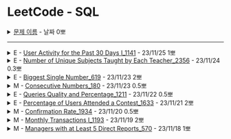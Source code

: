 # LeetCode - SQL


<details>
<summary><a href="">문제 이름</a> - 날짜 0뽀</summary>
<div markdown="1">
<ul>
<li><a href="https://leetcode.com/studyplan/top-sql-50/">- [문제 링크]()</a></li>
<li>- 문제 핵심</li>
<li>- 새로 알게된 것</li>
<li>- 궁금한 / 보충이 필요한 부분</li>
<li>- 하고 싶은 말</li>
<li><a href="">- [노션 링크]()</a></li>
</ul>
</div>
</details>

-----


<details>
<summary>E - <a href="1141_UserActivityForThePast30DaysI.sql">User Activity for the Past 30 Days I_1141</a> - 23/11/25 1뽀</summary>
<div markdown="1">
<ul>
<li><a href="https://leetcode.com/problems/user-activity-for-the-past-30-days-i/">문제 링크</a></li>
<li>문제 핵심<ul>
<li>날짜를 기준으로 30일 전 구하고, unique한 값 추출하기<ul>
<li>DATEDIFF 사용해 날짜 조건 계산</li>
</ul>
</li>
</ul>
</li>
<li>새로 알게된 것<ul>
<li>date_sub( ‘2019-07-27’ ,interval 30 day)</li>
<li>BETWEEN DATE(&#39;2019-07-27&#39;) - INTERVAL 29 DAY AND DATE(&#39;2019-07-27&#39;)</li>
<li>subdate(&#39;2019-07-27&#39;, 29)</li>
</ul>
</li>
<li>궁금한 / 보충이 필요한 부분<ul>
<li>date_sub, INTERVAL, subdate 사용법</li>
</ul>
</li>
<li>하고 싶은 말<ul>
<li>.</li>
</ul>
</li>
<li><a href="https://hannanana.notion.site/User-Activity-for-the-Past-30-Days-I_1141-6b555941c2ea4bb79ed29053d720da48?pvs=4">노션 링크</a></li>
</ul>
</div>
</details>


<details>
<summary>E - <a href="2356_NumberOfUniqueSubjectsTaughtByEachTeacher.sql">Number of Unique Subjects Taught by Each Teacher_2356</a> - 23/11/24 0.3뽀</summary>
<div markdown="1">
<ul>
<li><a href="https://leetcode.com/problems/number-of-unique-subjects-taught-by-each-teacher/">문제 링크</a></li>
<li>문제 핵심 <ul>
<li>unique 개수 세기<ul>
<li>unique는 DISTINCT!!!!! </li>
</ul>
</li>
</ul>
</li>
</ul>
</div>
</details>


<details>
<summary>E - <a href="619_Biggest%20Single%20Number.sql">Biggest Single Number_619</a> - 23/11/23 2뽀</summary>
<div markdown="1">
<ul>
<li><a href="https://leetcode.com/problems/biggest-single-number/">문제 링크</a></li>
<li>문제 핵심<ul>
<li>빈 필드 NULL로 처리하기<ul>
<li>기본 출력할 null을 insert하는 것처럼 UNION ALL로 합치기</li>
<li>좋은 풀이: 서브쿼리 이용해 추출한 테이블에서 max 함수 사용</li>
</ul>
</li>
</ul>
</li>
<li>새로 알게된 것<ul>
<li>max() 는 대상의 데이터가 없으면 null 값을 반환</li>
</ul>
</li>
<li>궁금한 / 보충이 필요한 부분<ul>
<li>왜 서브쿼리를 이용해야 하는 건지? 값을 선택하지 않은 걸 지칭하는 말은? 이것과 null에 대해서 모르겠음..!</li>
<li>그냥 max할 때는 조건으로 걸러져 아무것도 출력되지 않는데, 그걸 서브쿼리로 이용하면 null이 출력된다니. WHY.</li>
<li>In mysql the select statement return null by default so when you give that query inside an another select statement it display null when the subquery has no output </li>
</ul>
</li>
<li>하고 싶은 말<ul>
<li>어렵다… 이런 것들을 더 배우고 싶다. 허허. 영민님이랑 범석님이랑 열심히 생각했지만 어렵다~.~</li>
</ul>
</li>
<li><a href="https://hannanana.notion.site/Biggest-Single-Number_619-c1b291984e3844c18d2637ad6c8f0911?pvs=4">노션 링크</a></li>
</ul>
</div>
</details>

<details>
<summary>M - <a href="">Consecutive Numbers_180</a> - 23/11/23 0.5뽀</summary>
<div markdown="1">
<ul>
<li><a href="https://leetcode.com/problems/consecutive-numbers/">문제 링크</a></li>
<li>문제 핵심<ul>
<li>원하는 만큼 SELF JOIN / where in ()<ul>
<li>id는 PK니까 +1씩 하면서 JOIN</li>
</ul>
</li>
</ul>
</li>
<li>궁금한 / 보충이 필요한 부분<ul>
<li>with cte as (), lead() over()</li>
</ul>
</li>
<li>하고 싶은 말<ul>
<li>영민님, 범석님이랑&gt;&lt; 후딱후딱~</li>
</ul>
</li>
<li><a href="https://hannanana.notion.site/Consecutive-Numbers_180-46c061cec0d7484aa882aebbed4f887b?pvs=4">노션 링크</a></li>
</ul>
</div>
</details>


<details>
<summary>E - <a href="1211_QueriesQualityAndPercentage.sql">Queries Quality and Percentage_1211</a> - 23/11/22 0.5뽀</summary>
<div markdown="1">
<ul>
<li><a href="https://leetcode.com/problems/queries-quality-and-percentage/">문제 링크</a></li>
<li>문제 핵심<ul>
<li>평균 구하기<ul>
<li>SUM에서 조건문으로 1, 0 반환해서 해당하는 조건 계산하기</li>
</ul>
</li>
</ul>
</li>
<li>궁금한 / 보충이 필요한 부분<ul>
<li>AVG 사용하기!!!!!!!! </li>
<li>AVG 동작 과정?</li>
</ul>
</li>
<li>하고 싶은 말<ul>
<li>배운 걸 잘 활용하자! 다음에 AVG 활용해야지!</li>
<li>와! 영민님 정빈님이랑 같이 풀었다! ㅎㅅㅎ 좋았다! 야호!</li>
</ul>
</li>
<li><a href="https://hannanana.notion.site/Queries-Quality-and-Percentage_1211-50151ce588cb40308375362494853db5?pvs=4">노션 링크</a></li>
</ul>
</div>
</details>


<details>
<summary>E - <a href="1633_PercentageOfUsersAttendedAContest.sql">Percentage of Users Attended a Contest_1633</a> - 23/11/21 2뽀</summary>
<div markdown="1">
<ul>
<li><a href="https://leetcode.com/problems/percentage-of-users-attended-a-contest/?envType=study-plan-v2&amp;envId=top-sql-50">문제 링크</a></li>
<li>문제 핵심<ul>
<li>평균 구하기 - total 구하는 테이블과 분자 구하는 테이블이 다른 상황<ul>
<li>LEFT JOIN으로 u.user_id 별 같은 것만 붙이고, 나머지 null로 전체와 등록한 것 세기 → NULL로 붙지 않아 실패</li>
<li>total 값 한 개니까 카타시안 곱으로 JOIN해 total 구하고 count로 세기 → 정답</li>
</ul>
</li>
</ul>
</li>
<li>새로 알게된 것<ul>
<li>COUNT(DISTINCT u.user_id)도 모든 u.user_id가 아님, group by를 contest로 했기 때문에</li>
<li>SELECT 절에서 subquery 사용해 total 구해서 계산해도 됨.</li>
<li>마찬가지로 FROM에서 JOIN, 이때 메인 쿼리에서 Users를 다시 JOIN할 필요 없음!!</li>
</ul>
</li>
<li>궁금한 / 보충이 필요한 부분<ul>
<li>왜 LEFT JOIN 시 각 users_id에 register가 null로 붙는 게 안 되지? 이러고 싶으면 어떻게 해야 하지? 안 된 이유랑 되게 할 방법</li>
</ul>
</li>
<li>하고 싶은 말<ul>
<li>조건에 맞는 집계 함수 사용하고, total 구하는 게 생각보다 정말 어렵다…</li>
<li>혼자서도 열심히! 풀었다! 정리도 해냈다!</li>
</ul>
</li>
<li><a href="https://hannanana.notion.site/Percentage-of-Users-Attended-a-Contest_1633-9a1fbd37da524b4685951e6b22b5cd90?pvs=4">노션 링크</a></li>
</ul>
</div>
</details>



<details>
<summary>M - <a href="1934_ConfirmationRate.sql">Confirmation Rate_1934</a> - 23/11/20 0.5뽀</summary>
<div markdown="1">
<ul>
<li><a href="https://leetcode.com/problems/confirmation-rate/">문제 링크</a></li>
<li>문제 핵심<ul>
<li>GROUP BY 조건 외의 조건으로 집계 함수 사용 및 그 안에서 NULL 처리<ul>
<li>NULL인 id 값이 있기 때문에 기준 테이블에 left join</li>
<li>SUM(조건문) 으로 조건에 맞는 행 count, null인 경우 sum도 null이기 때문에 ifnull로 처리</li>
<li>전체 count는 COUNT(조건문), null은 전체 null이라 count(*)도 같음</li>
</ul>
</li>
</ul>
</li>
<li>새로 알게된 것<ul>
<li>avg (해당하는 조건이면 1, 아니면 0 반환) (IF / CASE WHEN 사용)→ COUNT(해당하는 조건 세기) / 전체 개수</li>
<li>CASE WHEN 은 ELSE 없어도 됨, 자동 NULL 반환 </li>
<li>IF 문법: 조건 미충족이 없으면 runtime error </li>
<li>SUM 대신 COUNT(IF 조건문) 사용 시 조건문 미충족일 때 NULL 대신 0 쓰면 전체 count와 다를 바 없어서 틀림.</li>
</ul>
</li>
<li>궁금한 / 보충이 필요한 부분<ul>
<li>NULL에 관해서<ul>
<li>NULL만 SUM하면 NULL 출력 → IS NULL로 비교하지 않으면 무조건 NULL 출력됨.!?</li>
<li>SELECT null from user ; → user 개수만큼 null 컬럼에 null - null - null - .. 출력</li>
<li>select null from dual ; → null 한 개가 null 컬럼에 출력</li>
<li>CASE WHEN에서 ELSE 안 하면 조건 다를 때 NULL 반환?</li>
</ul>
</li>
</ul>
</li>
<li>하고 싶은 말<ul>
<li>영민님이랑! 와 근데 어제랑 같은데도 … SUM, COUNT NULL 처리 직접 생각해 보려니 헷갈렸다 ㅎㅎ… 역시 계속 반복해서 사용해 봐야 한다~!</li>
</ul>
</li>
<li><a href="https://hannanana.notion.site/Confirmation-Rate_1934-a63bd4988d684df48a7ec257060f4415?pvs=4">노션 링크</a></li>
</ul>
</div>
</details>


<details>
<summary>M - <a href="1193_MonthlyTransactionsI.sql">Monthly Transactions I_1193</a> - 23/11/19 2뽀</summary>
<div markdown="1">
<ul>
<li><a href="https://leetcode.com/problems/monthly-transactions-i/?envType=study-plan-v2&amp;envId=top-sql-50">문제 링크</a></li>
<li>문제 핵심<ul>
<li>GROUP 후 GROUP BY한 조건이 아닌 다른 컬럼으로 걸러 집계 함수 사용하기<ul>
<li>COUNT, SUM 내에서 거를 수 있지 않을까? (state = &quot;approved&quot;)  → 틀림</li>
<li>무수한 틀림 끝, 결국 그룹 별 approved한 결과를 가진 table과 total을 가진 table을 total 쪽으로 outer join해 합쳐서 결과 출력</li>
</ul>
</li>
</ul>
</li>
<li>새로 알게된 것<ul>
<li>결과가 없는 것과 JOIN해 0으로 출력해 주기 위해서는 있는 쪽으로 OUTER JOIN 후 메인 쿼리에서 IFNULL 처리하기</li>
<li>SUM(IF(state=&#39;approved&#39;,amount,0)) → 다른 컬럼이어도 amount를 반환하면 해당 row에 해당하는 amount고, group 별로 sum에 더해짐.</li>
<li>COUNT 대신 SUM(state = &#39;approved&#39;) 혹은 COUNT(iF(state = &#39;approved&#39;, 1, NULL)) 해도 동일</li>
</ul>
</li>
<li>궁금한 / 보충이 필요한 부분<ul>
<li>SUM(state = &#39;approved&#39;) → true / false 로 1 / 0 반환? -> O </li>
</ul>
</li>
<li>하고 싶은 말<ul>
<li>이게.. medium…? 처음에 IF로 접근한 게 정말 맞았다… 확실히… 배웠다 이제… IF와 집계 함수…</li>
<li>ROW 별로 진행된다는 점 다시 강조..!</li>
</ul>
</li>
<li><a href="https://hannanana.notion.site/Monthly-Transactions-I_1193-1bffb969156e44cd852ff7e53e34778c?pvs=4">노션 링크</a></li>
</ul>
</div>
</details>

<details>
<summary>M - <a href="570_ManagersWithAtLeast5DirectReports.sql">Managers with at Least 5 Direct Reports_570</a> - 23/11/18 1뽀</summary>
<div markdown="1">
<ul>
<li><a href="https://leetcode.com/problems/managers-with-at-least-5-direct-reports/solutions/4177373/solved-in-5-different-ways-top-2023/?envType=study-plan-v2&envId=top-sql-50">- [문제 링크]()</a></li>
<li>문제 핵심<ul>
<li>해당 테이블 내의 다른 컬럼 참조하기</li>
<li>SUBQUERY로 해당하는 내용 거르고, IN으로 같은 내용 찾기</li>
</ul>
</li>
<li>새로 알게된 것<ul>
<li>SUBQUERY도 가능하지만, SELF JOIN으로도 할 수 있음! </li>
<li><a href="https://hannanana.notion.site/Managers-with-at-Least-5-Direct-Reports_570-bfb1563bca8344828d868f5bcb6bc0ac?pvs=4">노션 링크</a></li>
</ul>
</li>
</ul>
</div>
</details>